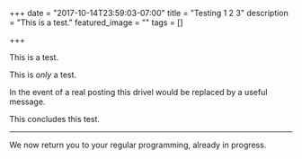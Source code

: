 +++
date = "2017-10-14T23:59:03-07:00"
title = "Testing 1 2 3"
description = "This is a test."
featured_image = ""
tags = []

+++

This is a test.

This is *only* a test.

In the event of a real posting
this drivel would be replaced
by a useful message.

This concludes this test.

---

We now return you to your regular programming,
already in progress.

